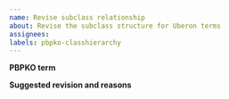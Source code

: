 ```yaml
---
name: Revise subclass relationship
about: Revise the subclass structure for Uberon terms
assignees:  
labels: pbpko-classhierarchy
---
```


**PBPKO term**


**Suggested revision and reasons**

